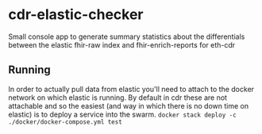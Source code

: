 # cdr-elastic-checker
Small console app to generate summary statistics about the differentials between the elastic fhir-raw index and fhir-enrich-reports for eth-cdr

## Running
In order to actually pull data from elastic you'll need to attach to the docker network on which elastic is running. By default in cdr these are not attachable and so the easiest (and way in which there is no down time on elastic) is to deploy a service into the swarm.
`docker stack deploy -c ./docker/docker-compose.yml test`
